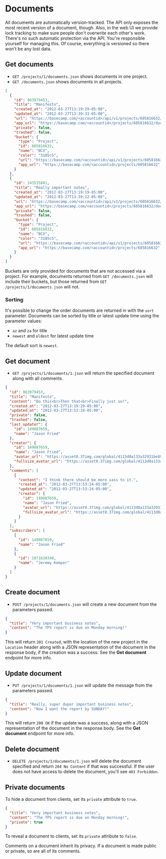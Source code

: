 Documents
=========

All documents are automatically version-tracked. The API only exposes the most recent version of a document, though. Also, in the web UI we provide lock tracking to make sure people don't overwrite each other's work. There's no such automatic protection via the API. You're responsible yourself for managing this. Of course, everything is versioned so there won't be any lost data.

Get documents
-------------

* `GET /projects/1/documents.json` shows documents in one project.
* `GET /documents.json` shows documents in all projects.

```json
[
  {
    "id": 963979453,
    "title": "Manifesto",
    "created_at": "2012-03-27T13:19:29-05:00",
    "updated_at": "2012-03-27T13:39:33-05:00",
    "url": "https://basecamp.com/<accountid>/api/v1/projects/605816632/documents/963979453.json",
    "app_url": "https://basecamp.com/<accountid>/projects/605816632/documents/963979453",
    "private": false,
    "trashed": false,
    "bucket": {
      "type": "Project",
      "id": 605816632,
      "name": "BCX",
      "color": "3185c5",
      "url": "https://basecamp.com/<accountid>/api/v1/projects/605816632.json",
      "app_url": "https://basecamp.com/<accountid>/projects/605816632"
    }
  },
  {
    "id": 243535881,
    "title": "Really important notes",
    "created_at": "2012-03-27T13:19:19-05:00",
    "updated_at": "2012-03-27T13:39:12-05:00",
    "url": "https://basecamp.com/<accountid>/api/v1/projects/605816632/documents/243535881.json",
    "app_url": "https://basecamp.com/<accountid>/projects/605816632/documents/243535881",
    "private": false,
    "trashed": false,
    "bucket": {
      "type": "Project",
      "id": 605816632,
      "name": "BCX",
      "color": "3185c5",
      "url": "https://basecamp.com/<accountid>/api/v1/projects/605816632.json",
      "app_url": "https://basecamp.com/<accountid>/projects/605816632"
    }
  }
]
```

Buckets are only provided for documents that are not accessed via a project.
For example, documents returned from `GET /documents.json` will include their
buckets, but those returned from `GET /projects/1/documents.json` will not.

### Sorting

It's possible to change the order documents are returned in with the `sort`
parameter. Documents can be sorted by title or latest update time using the
parameter values:

* `az` and `za` for title
* `newest` and `oldest` for latest update time

The default sort is `newest`.


Get document
------------

* `GET /projects/1/documents/1.json` will return the specified document along with all comments.

```json
{
  "id": 963979453,
  "title": "Manifesto",
  "content": "Do this<br>Then that<br>Finally just so!",
  "created_at": "2012-03-27T13:19:29-05:00",
  "updated_at": "2012-03-27T13:53:24-05:00",
  "private": false,
  "trashed": false,
  "last_updater": {
    "id": 149087659,
    "name": "Jason Fried"
  },
  "creator": {
    "id": 149087659,
    "name": "Jason Fried",
    "avatar_url": "https://asset0.37img.com/global/4113d0a133a32931be8934e70b2ea21efeff72c1/avatar.96.gif?r=3",
    "fullsize_avatar_url": "https://asset0.37img.com/global/4113d0a133a32931be8934e70b2ea21efeff72c1/original.gif?r=3"
  },
  "comments": [
    {
      "content": "I think there should be more sass to it.",
      "created_at": "2012-03-27T13:53:24-05:00",
      "updated_at": "2012-03-27T13:53:24-05:00",
      "creator": {
        "id": 149087659,
        "name": "Jason Fried",
        "avatar_url": "https://asset0.37img.com/global/4113d0a133a32931be8934e70b2ea21efeff72c1/avatar.96.gif?r=3",
        "fullsize_avatar_url": "https://asset0.37img.com/global/4113d0a133a32931be8934e70b2ea21efeff72c1/original.gif?r=3"
      }
    }
  ],
  "subscribers": [
    {
      "id": 149087659,
      "name": "Jason Fried"
    },
    {
      "id": 1071630348,
      "name": "Jeremy Kemper"
    }
  ]
}
```


Create document
---------------

* `POST /projects/1/documents.json` will create a new document from the parameters passed.

```json
{
  "title": "Very important business notes",
  "content": "The TPS report is due on Monday morning!"
}
```

This will return `201 Created`, with the location of the new project in the `Location` header along with a JSON representation of the document in the response body, if the creation was a success. See the **Get document** endpoint for more info.


Update document
---------------

* `PUT /projects/1/documents/1.json` will update the message from the parameters passed.

```json
{
  "title": "Really, super duper important business notes",
  "content": "Now I want the report by SUNDAY!"
}
```

This will return `200 OK` if the update was a success, along with a JSON representation of the document in the response body. See the **Get document** endpoint for more info.


Delete document
--------------

* `DELETE /projects/1/documents/1.json` will delete the document specified and return `204 No Content` if that was successful. If the user does not have access to delete the document, you'll see `403 Forbidden`.


Private documents
-----------------

To hide a document from clients, set its `private` attribute to `true`.

```json
{
  "title": "Very important business notes",
  "content": "The TPS report is due on Monday morning!",
  "private": true
}
```

To reveal a document to clients, set its `private` attribute to `false`.

Comments on a document inherit its privacy. If a document is made public or private, so are all of its comments.
